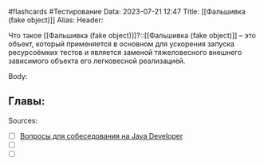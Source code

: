 #flashcards #Тестирование 
Data: 2023-07-21 12:47
Title: [[Фальшивка (fake object)]]
Alias:
Header:

Что такое [[Фальшивка (fake object)]]?::[[Фальшивка (fake object)]] – это объект, который применяется в основном для ускорения запуска ресурсоёмких тестов и является заменой тяжеловесного внешнего зависимого объекта его легковесной реализацией.
<!--SR:!2023-11-03,10,290-->


Body:






Главы:
-


Sources:
- [ ] [Вопросы для собеседования на Java Developer](https://github.com/enhorse/java-interview/blob/master/README.md#%D0%9E%D0%9E%D0%9F)
- [ ] []()
- [ ] []()
